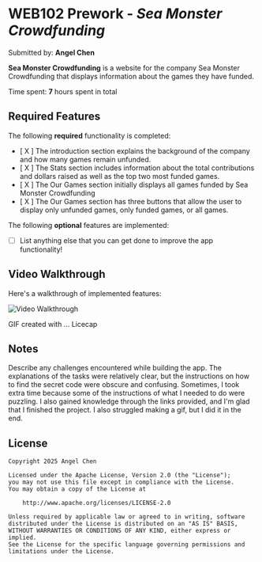 # WEB102 Prework - *Sea Monster Crowdfunding*

Submitted by: **Angel Chen**

**Sea Monster Crowdfunding** is a website for the company Sea Monster Crowdfunding that displays information about the games they have funded.

Time spent: **7** hours spent in total

## Required Features

The following **required** functionality is completed:

* [ X ] The introduction section explains the background of the company and how many games remain unfunded.
* [ X ] The Stats section includes information about the total contributions and dollars raised as well as the top two most funded games.
* [ X ] The Our Games section initially displays all games funded by Sea Monster Crowdfunding
* [ X ] The Our Games section has three buttons that allow the user to display only unfunded games, only funded games, or all games.

The following **optional** features are implemented:

* [ ] List anything else that you can get done to improve the app functionality!

## Video Walkthrough

Here's a walkthrough of implemented features:

<img src='SMC_CodePath.gif' title='Video Walkthrough' width='' alt='Video Walkthrough' />


GIF created with ...  Licecap

## Notes

Describe any challenges encountered while building the app. 
The explanations of the tasks were relatively clear, but the instructions on how to find the secret code were obscure and confusing. Sometimes, I took extra time because some of the instructions of what I needed to do were puzzling. I also gained knowledge through the links provided, and I'm glad that I finished the project. I also struggled making a gif, but I did it in the end.

## License

    Copyright 2025 Angel Chen

    Licensed under the Apache License, Version 2.0 (the "License");
    you may not use this file except in compliance with the License.
    You may obtain a copy of the License at

        http://www.apache.org/licenses/LICENSE-2.0

    Unless required by applicable law or agreed to in writing, software
    distributed under the License is distributed on an "AS IS" BASIS,
    WITHOUT WARRANTIES OR CONDITIONS OF ANY KIND, either express or implied.
    See the License for the specific language governing permissions and
    limitations under the License.
